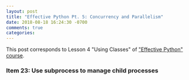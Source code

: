 ```yaml
---
layout: post
title: "Effective Python Pt. 5: Concurrency and Parallelism"
date: 2018-08-18 16:24:30 -0700
comments: true
categories: 
---
```


This post corresponds to Lesson 4 "Using Classes" of ["Effective Python" course](https://www.safaribooksonline.com/videos/effective-python/9780134175249).

<!--more-->

### Item 23: Use subprocess to manage child processes

